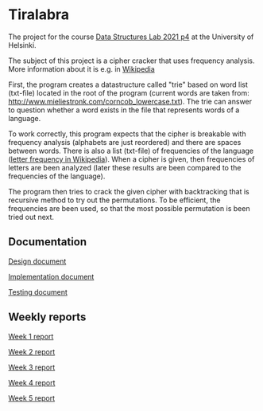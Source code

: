 # Tiralabra

The project for the course [Data Structures Lab 2021 p4](https://tiralabra.github.io/2021_p4/en/) at the University of Helsinki.

The subject of this project is a cipher cracker that uses frequency analysis. More information about it is e.g. in [Wikipedia](https://en.wikipedia.org/wiki/Frequency_analysis)

First, the program creates a datastructure called "trie" based on word list (txt-file) located in the root of the program (current words are taken from: http://www.mieliestronk.com/corncob_lowercase.txt). The trie can answer to question whether a word exists in the file that represents words of a language.

To work correctly, this program expects that the cipher is breakable with frequency analysis (alphabets are just reordered) and there are spaces between words. There is also a list (txt-file) of frequencies of the language ([letter frequency in Wikipedia](https://en.wikipedia.org/wiki/Letter_frequency)). When a cipher is given, then frequencies of letters are been analyzed (later these results are been compared to the frequencies of the language).

The program then tries to crack the given cipher with backtracking that is recursive method to try out the permutations. To be efficient, the frequencies are been used, so that the most possible permutation is been tried out next.

## Documentation
[Design document](https://github.com/matiastamsi/tiralabra/blob/main/documentation/design_document.md)

[Implementation document](https://github.com/matiastamsi/tiralabra/blob/main/documentation/implementation_document.md)

[Testing document](https://github.com/matiastamsi/tiralabra/blob/main/documentation/testing_document.md)

## Weekly reports
[Week 1 report](https://github.com/matiastamsi/tiralabra/blob/main/documentation/week_1_report.md)

[Week 2 report](https://github.com/matiastamsi/tiralabra/blob/main/documentation/week_2_report.md)

[Week 3 report](https://github.com/matiastamsi/tiralabra/blob/main/documentation/week_3_report.md)

[Week 4 report](https://github.com/matiastamsi/tiralabra/blob/main/documentation/week_4_report.md)

[Week 5 report](https://github.com/matiastamsi/tiralabra/blob/main/documentation/week_5_report.md)
